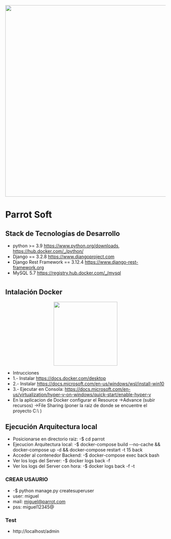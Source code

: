 <p align="center"><img src="https://miro.medium.com/max/724/1*lAMsvtB6afHwTQYCNM1xvw.png" width="600"></p>

# Parrot Soft

## Stack de Tecnologías de Desarrollo

- python >= 3.9 https://www.python.org/downloads, https://hub.docker.com/_/python/
- Django == 3.2.8    https://www.djangoproject.com
- Django Rest Framework == 3.12.4   https://www.django-rest-framework.org
- MySQL 5.7   https://registry.hub.docker.com/_/mysql


# 
## Intalación Docker
<p align="center"><img src="https://docs.docker.com/images/docker-docs-logo.svg" width="200"></p>

- Intrucciones
- 1.- Instalar https://docs.docker.com/desktop
- 2.- Instalar https://docs.microsoft.com/en-us/windows/wsl/install-win10
- 3.- Ejecutar en Consola: https://docs.microsoft.com/en-us/virtualization/hyper-v-on-windows/quick-start/enable-hyper-v
- En la aplicacion de Docker configurar el Resource ->Advance (subir recursos)  ->File Sharing  (poner la raiz de donde se encuentre el proyecto C:\ )

## Ejecución Arquitectura local
- Posicionarse en directorio raiz: -$ cd parrot
- Ejecucion Arquitectura local: -$ docker-compose build --no-cache && docker-compose up -d && docker-compose restart -t 15 back
- Acceder al contenedor Backend: -$ docker-compose exec back bash
- Ver los logs del  Server: -$ docker logs back  -f
- Ver los logs del Server con hora: -$ docker logs back  -f -t

### CREAR USAURIO
- -$ python manage.py createsuperuser
- user: miguel
- mail: miguel@parrot.com
- pss: miguel12345@

### Test
- http://localhost/admin

